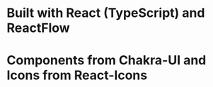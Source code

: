 # Built with React (TypeScript) and ReactFlow
# Components from Chakra-UI and Icons from React-Icons
